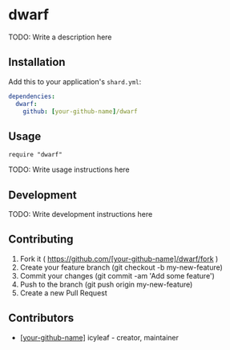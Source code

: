 # dwarf

TODO: Write a description here

## Installation

Add this to your application's `shard.yml`:

```yaml
dependencies:
  dwarf:
    github: [your-github-name]/dwarf
```

## Usage

```crystal
require "dwarf"
```

TODO: Write usage instructions here

## Development

TODO: Write development instructions here

## Contributing

1. Fork it ( https://github.com/[your-github-name]/dwarf/fork )
2. Create your feature branch (git checkout -b my-new-feature)
3. Commit your changes (git commit -am 'Add some feature')
4. Push to the branch (git push origin my-new-feature)
5. Create a new Pull Request

## Contributors

- [[your-github-name]](https://github.com/[your-github-name]) icyleaf - creator, maintainer

